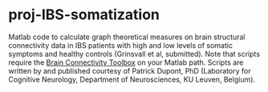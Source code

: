 # proj-IBS-somatization
Matlab code to calculate graph theoretical measures on brain structural connectivity data in IBS patients with high and low levels of somatic symptoms and healthy controls (Grinsvall et al, submitted).
Note that scripts require the [Brain Connectivity Toolbox](https://sites.google.com/site/bctnet/) on your Matlab path.
Scripts are written by and published courtesy of Patrick Dupont, PhD (Laboratory for Cognitive Neurology, Department of Neurosciences, KU Leuven, Belgium).
